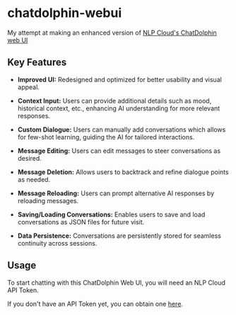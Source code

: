 # chatdolphin-webui

My attempt at making an enhanced version of [NLP Cloud's ChatDolphin web UI](https://chat.nlpcloud.com/)

## Key Features

- **Improved UI:** Redesigned and optimized for better usability and visual appeal.
  
- **Context Input:** Users can provide additional details such as mood, historical context, etc., enhancing AI understanding for more relevant responses.
  
- **Custom Dialogue:** Users can manually add conversations which allows for few-shot learning, guiding the AI for tailored interactions.
  
- **Message Editing:** Users can edit messages to steer conversations as desired.
  
- **Message Deletion:** Allows users to backtrack and refine dialogue points as needed.
  
- **Message Reloading:** Users can prompt alternative AI responses by reloading messages.
  
- **Saving/Loading Conversations:** Enables users to save and load conversations as JSON files for future visit.
  
- **Data Persistence:** Conversations are persistently stored for seamless continuity across sessions.

## Usage

To start chatting with this ChatDolphin Web UI, you will need an NLP Cloud API Token.

If you don't have an API Token yet, you can obtain one [here](https://nlpcloud.com/home/token).

